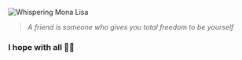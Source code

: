 ![Whispering Mona Lisa](https://github.githubassets.com/images/mona-whisper.gif)

> *A friend is someone who gives you total freedom to be yourself*

### I hope with all 🚀🌌 
